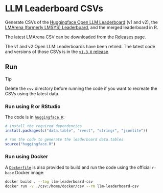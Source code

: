 # LLM Leaderboard CSVs

Generate CSVs of the [Huggingface Open LLM Leaderboard](https://huggingface.co/spaces/open-llm-leaderboard/open_llm_leaderboard)
(v1 and v2), the [LMArena (formerly LMSYS) Leaderboard](https://lmarena.ai/?leaderboard),
and the merged leaderboard in R.

The latest LMArena CSV can be downloaded from the [Releases](https://github.com/fboulnois/llm-leaderboard-csv/releases) page.

The v1 and v2 Open LLM Leaderboards have been retired. The latest code and versions of
those CSVs is in the [`v1.3.0` release](https://github.com/fboulnois/llm-leaderboard-csv/releases/v1.3.0).

## Run

> [!TIP]
> Delete the `csv` directory before running the code if you want to recreate the
CSVs using the latest data.

### Run using R or RStudio

The code is in [`huggingface.R`](huggingface.R):

```R
# install the required dependencies
install.packages(c("data.table", "rvest", "stringr", "jsonlite"))

# run the code to generate the leaderboard data.tables
source("huggingface.R")
```

### Run using Docker

A [`Dockerfile`](Dockerfile) is also provided to build and run the code using
the official `r-base` Docker image:

```bash
docker build . --tag llm-leaderboard-csv
docker run -v ./csv:/home/docker/csv --rm llm-leaderboard-csv
```
